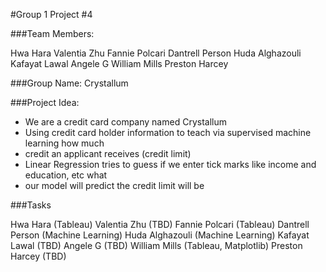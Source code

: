 #Group 1 Project #4

###Team Members:

Hwa Hara
Valentia Zhu
Fannie Polcari
Dantrell Person
Huda Alghazouli
Kafayat Lawal
Angele G
William Mills
Preston Harcey

###Group Name:
Crystallum

###Project Idea:

- We are a credit card company named Crystallum
- Using credit card holder information to teach via supervised machine learning how much 
- credit an applicant receives (credit limit)
- Linear Regression tries to guess if we enter tick marks like income and education, etc what 
- our model will predict the credit limit will be

###Tasks

Hwa Hara (Tableau)
Valentia Zhu (TBD)
Fannie Polcari (Tableau)
Dantrell Person (Machine Learning)
Huda Alghazouli (Machine Learning)
Kafayat Lawal (TBD)
Angele G (TBD)
William Mills (Tableau, Matplotlib)
Preston Harcey (TBD)
